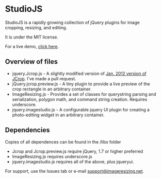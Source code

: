# StudioJS

StudioJS is a rapidly growing collection of jQuery plugins for image cropping, resizing, and editing. 

It is under the MIT license. 

For a live demo,  [click here](http://studio.imageresizing.net/studio.html).

## Overview of files

* jquery.Jcrop.js - A slightly modified version of [Jan. 2012 version of JCrop](https://github.com/tapmodo/Jcrop). I've made a pull request.
* jQuery.jcrop.preview.js - A tiny plugin to provide a live preview of the crop rectangle in an arbitrary container.
* ImageResizing.js - Provides a set of classes for querystring parsing and serialization, polygon math, and command string creation. Requires underscore.
* jquery.imagestudio.js - A configurable jquery UI plugin for creating a photo-editing widget in an arbitrary container. 

## Dependencies

Copies of all dependences can be found in the /libs folder 

* Jcrop and Jcrop.preview.js require jQuery, 1.7 or higher preferred
* ImageResizing.js requires underscore.js
* jquery.imagestudio.js requires all of the above, plus jqueryui.


For support, use the Issues tab or e-mail support@imageresizing.net.




